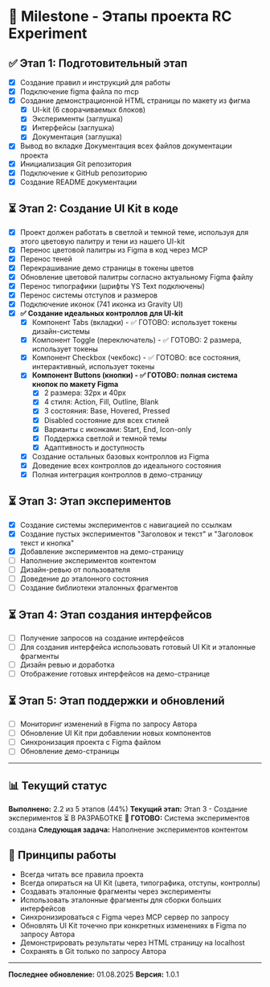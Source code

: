 # 🎯 Milestone - Этапы проекта RC Experiment

## ✅ Этап 1: Подготовительный этап
- [x] Создание правил и инструкций для работы
- [x] Подключение figma файла по mcp
- [x] Создание демонстрационной HTML страницы по макету из фигма
  - [x] UI-kit (6 сворачиваемых блоков)
  - [x] Эксперименты (заглушка)
  - [x] Интерфейсы (заглушка)
  - [x] Документация (заглушка)
- [x] Вывод во вкладке Документация всех файлов документации проекта
- [x] Инициализация Git репозитория
- [x] Подключение к GitHub репозиторию
- [x] Создание README документации

## ⏳ Этап 2: Создание UI Kit в коде
- [x] Проект должен работать в светлой и темной теме, используя для этого цветовую палитру и тени из нашего UI-kit
- [x] Перенос цветовой палитры из Figma в код через MCP
- [x] Перенос теней
- [x] Перекрашивание демо страницы в токены цветов
- [x] Обновление цветовой палитры согласно актуальному Figma файлу
- [x] Перенос типографики (шрифты YS Text подключены)
- [x] Перенос системы отступов и размеров
- [x] Подключение иконок (741 иконка из Gravity UI)
- [x] **✅ Создание идеальных контроллов для UI-kit**
  - [x] Компонент Tabs (вкладки) - ✅ ГОТОВО: использует токены дизайн-системы
  - [x] Компонент Toggle (переключатель) - ✅ ГОТОВО: 2 размера, использует токены
  - [x] Компонент Checkbox (чекбокс) - ✅ ГОТОВО: все состояния, интерактивный, использует токены
  - [x] **Компонент Buttons (кнопки) - ✅ ГОТОВО: полная система кнопок по макету Figma**
    - [x] 2 размера: 32px и 40px
    - [x] 4 стиля: Action, Fill, Outline, Blank
    - [x] 3 состояния: Base, Hovered, Pressed
    - [x] Disabled состояние для всех стилей
    - [x] Варианты с иконками: Start, End, Icon-only
    - [x] Поддержка светлой и темной темы
    - [x] Адаптивность и доступность
  - [x] Создание остальных базовых контроллов из Figma
  - [x] Доведение всех контроллов до идеального состояния
  - [x] Полная интеграция контроллов в демо-страницу

## ⏳ Этап 3: Этап экспериментов
- [x] Создание системы экспериментов с навигацией по ссылкам
- [x] Создание пустых экспериментов "Заголовок и текст" и "Заголовок текст и кнопка"
- [x] Добавление экспериментов на демо-страницу
- [ ] Наполнение экспериментов контентом
- [ ] Дизайн-ревью от пользователя
- [ ] Доведение до эталонного состояния
- [ ] Создание библиотеки эталонных фрагментов

## ⏳ Этап 4: Этап создания интерфейсов
- [ ] Получение запросов на создание интерфейсов
- [ ] Для создания интерфейса использовать готовый UI Kit и эталонные фрагменты
- [ ] Дизайн ревью и доработка
- [ ] Отображение готовых интерфейсов на демо-странице

## ⏳ Этап 5: Этап поддержки и обновлений
- [ ] Мониторинг изменений в Figma по запросу Автора
- [ ] Обновление UI Kit при добавлении новых компонентов
- [ ] Синхронизация проекта с Figma файлом
- [ ] Обновление демо-страницы

---

## 📊 Текущий статус

**Выполнено:** 2.2 из 5 этапов (44%)
**Текущий этап:** Этап 3 - Создание экспериментов ⏳ В РАЗРАБОТКЕ
**🎉 ГОТОВО:** Система экспериментов создана
**Следующая задача:** Наполнение экспериментов контентом

## 🎯 Принципы работы

- Всегда читать все правила проекта
- Всегда опираться на UI Kit (цвета, типографика, отступы, контроллы)
- Создавать эталонные фрагменты через эксперименты
- Использовать эталонные фрагменты для сборки больших интерфейсов
- Синхронизироваться с Figma через MCP сервер по запросу
- Обновлять UI Kit точечно при конкретных изменениях в Figma по запросу Автора
- Демонстрировать результаты через HTML страницу на localhost
- Сохранять в Git только по запросу Автора

---

**Последнее обновление:** 01.08.2025
**Версия:** 1.0.1 
